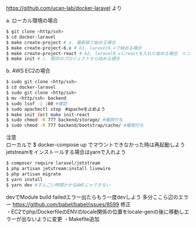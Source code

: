 https://github.com/ucan-lab/docker-laravel より  

a. ローカル環境の場合
```bash
$ git clone <http/ssh>
$ cd docker-laravel
$ make create-project # a. 最新版で始める場合
$ make create-project-6.x # b1. laravel6.xで始める場合
$ make create-project-react # b2. laravel6.xにreactを入れた始める場合　※コンパイル遅すぎるからやめよう
$ make init # c. 既存のプロジェクトから始める場合
```
b. AWS EC2の場合
```bash
$ sudo git clone <http/ssh>
$ cd docker-laravel
$ sudo git clone <http/ssh>
$ mv <http/ssh> backend
$ sudo lsof -i :80 #確認
$ sudo apachectl stop　#apacheを止めよう
$ make init (or) make init-react 
$ sudo chmod -R 777 backend/storage/ #権限付与
$ sudo chmod -R 777 backend/bootstrap/cache/ #権限付与
```

注意  
ローカルで $ docker-compose up でマウントできなかった時は再起動しよう  
jetstreamをインストールする場合はyarnで入れよう  
```bash
$ composer require laravel/jetstream
$ php artisan jetstream:install livewire
$ php artisan migrate
$ yarn install
$ yarn dev #すんごい時間かかるAWSじゃできない
```
devでModule build failedエラー出たらもう一度devしよう
多分ここら辺のエラー
https://github.com/babel/babel/issues/8599
修正  
・EC2でphp/DockerfileのENVのlocale関係の位置をlocale-genの後に移動しエラーが出ないように変更 
・Makefile追加
